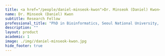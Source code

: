 ```yaml
---
title: <a href="/people/daniel-minseok-kwon">Dr. Minseok (Daniel) Kwon</a>
name: Dr. Minseok (Daniel) Kwon
subtitle: Research Fellow
professional_title: "PhD in Bioinformatics, Seoul National University, Postdoctoral Fellow (2015-2020)"  # Joined professional titles
description: ""
layout: product
academic: 1
image: ./img//daniel-minseok-kwon.jpg
hide_footer: true
---
```

